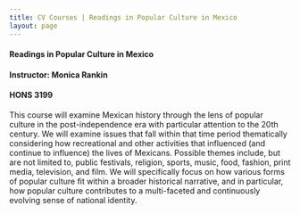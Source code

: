 ```yaml
---
title: CV Courses | Readings in Popular Culture in Mexico
layout: page
---
```


#### Readings in Popular Culture in Mexico

#### Instructor:  Monica Rankin

#### HONS 3199

This course will examine Mexican history through the lens of popular
culture in the post-independence era with particular attention to the
20th century.  We will examine issues that fall within that time
period thematically considering how recreational and other activities
that influenced (and continue to influence) the lives of Mexicans.
Possible themes include, but are not limited to, public festivals,
religion, sports, music, food, fashion, print media, television, and
film.  We will specifically focus on how various forms of popular
culture fit within a broader historical narrative, and in particular,
how popular culture contributes to a multi-faceted and continuously
evolving sense of national identity.
